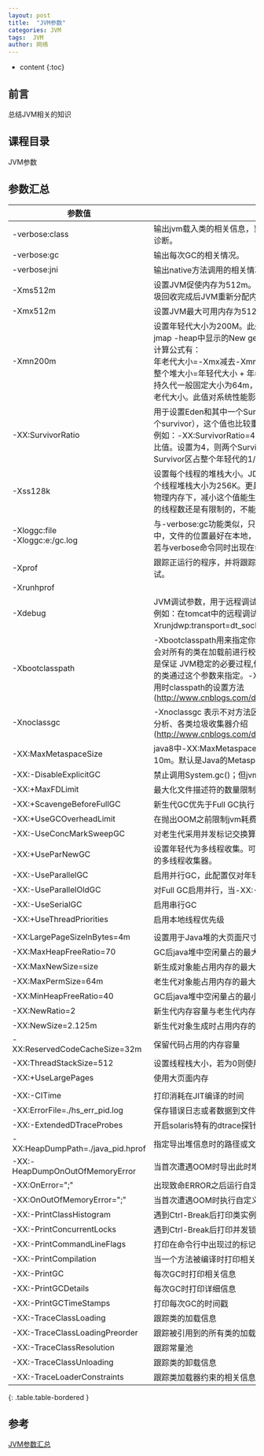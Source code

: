 ```yaml
---
layout: post
title:  "JVM参数"
categories: JVM
tags:  JVM
author: 网络
---
```


* content
{:toc}


## 前言


总结JVM相关的知识

##  课程目录

JVM参数









## 参数汇总

| 参数值                                      | 参数说明                                                                                                                                                                                                                                                                                                                                                   |
| ---------------------------------------------- | -------------------------------------------------------------------------------------------------------------------------------------------------------------------------------------------------------------------------------------------------------------------------------------------------------------------------------------------------------------- |
| -verbose:class                                 | 输出jvm载入类的相关信息，当jvm报告说找不到类或者类冲突时可此进行诊断。                                                                                                                                                                                                                                                         |
| -verbose:gc                                    | 输出每次GC的相关情况。                                                                                                                                                                                                                                                                                                                               |
| -verbose:jni                                   | 输出native方法调用的相关情况，一般用于诊断jni调用错误信息。                                                                                                                                                                                                                                                                           |
| -Xms512m                                       | 设置JVM促使内存为512m。此值可以设置与-Xmx相同，以避免每次垃圾回收完成后JVM重新分配内存。                                                                                                                                                                                                                                  |
| -Xmx512m                                       | 设置JVM最大可用内存为512M。                                                                                                                                                                                                                                                                                                                          |
| -Xmn200m                                       | 设置年轻代大小为200M。此处的大小是（eden + 2 survivor space).与jmap -heap中显示的New gen是（eden + 1 survivor space）不同的<br>计算公式有：<br>年老代大小=-Xmx减去-Xmn。<br>整个堆大小=年轻代大小 + 年老代大小 + 持久代大小。<br>持久代一般固定大小为64m，所以增大年轻代（-Xmn）后，将会减小年老代大小。此值对系统性能影响较大，Sun官方推荐配置为整个堆的3/8。 |
| -XX:SurvivorRatio                              | 用于设置Eden和其中一个Survivor的比值，默认比例为8（Eden）：1（一个survivor），这个值也比较重要。<br>例如：-XX:SurvivorRatio=4：设置年轻代中Eden区与Survivor区的大小比值。设置为4，则两个Survivor区与一个Eden区的比值为2:4，一个Survivor区占整个年轻代的1/6。                 |
| -Xss128k                                       | 设置每个线程的堆栈大小。JDK5.0以后每个线程堆栈大小为1M，以前每个线程堆栈大小为256K。更具应用的线程所需内存大小进行调整。在相同物理内存下，减小这个值能生成更多的线程。但是操作系统对一个进程内的线程数还是有限制的，不能无限生成，经验值在3000~5000左右。 |
| -Xloggc:file<br>-Xloggc:e:/gc.log              | 与-verbose:gc功能类似，只是将每次GC事件的相关情况记录到一个文件中，文件的位置最好在本地，以避免网络的潜在问题。<br>若与verbose命令同时出现在命令行中，则以-Xloggc为准。                                                                                                                   |
| -Xprof                                         | 跟踪正运行的程序，并将跟踪数据在标准输出输出；适合于开发环境调试。                                                                                                                                                                                                                                                            |
| -Xrunhprof                                     |                                                                                                                                                                                                                                                                                                                                                                |
| -Xdebug                                        | JVM调试参数，用于远程调试。<br>例如：在tomcat中的远程调试设置方法为-Xdebug -Xnoagent -Xrunjdwp:transport=dt_socket,server=y,suspend=n,address=8000。                                                                                                                                                                               |
| -Xbootclasspath                                | -Xbootclasspath用来指定你需要加载,但不想通过校验的类路径。JVM 会对所有的类在加载前进行校验并为每个类通过一个int数值来应用。这个是保证 JVM稳定的必要过程,但比较耗时,如果你希望跳过这个过程,就把你的类通过这个参数来指定。-Xbootclasspath参数、java -jar参数运行应用时classpath的设置方法(http://www.cnblogs.com/duanxz/p/3482311.html) |
| -Xnoclassgc                                    | -Xnoclassgc 表示不对方法区进行垃圾回收。请谨慎使用。见GC 的算法分析、各类垃圾收集器介绍(http://www.cnblogs.com/duanxz/p/5230265.html)                                                                                                                                                                                      |
| -XX:MaxMetaspaceSize                           | java8中-XX:MaxMetaspaceSize=10M设置MetaSpace的最大值为10m。默认是Java的Metaspace空间：不受限制                                                                                                                                                                                                                                             |
| -XX:-DisableExplicitGC                         | 禁止调用System.gc()；但jvm的gc仍然有效                                                                                                                                                                                                                                                                                                              |
| -XX:+MaxFDLimit                                | 最大化文件描述符的数量限制                                                                                                                                                                                                                                                                                                                        |
| -XX:+ScavengeBeforeFullGC                      | 新生代GC优先于Full GC执行                                                                                                                                                                                                                                                                                                                              |
| -XX:+UseGCOverheadLimit                        | 在抛出OOM之前限制jvm耗费在GC上的时间比例                                                                                                                                                                                                                                                                                                       |
| -XX:-UseConcMarkSweepGC                        | 对老生代采用并发标记交换算法进行GC                                                                                                                                                                                                                                                                                                             |
| -XX:+UseParNewGC                               | 设置年轻代为多线程收集。可与CMS收集同时使用。在serial基础上实现的多线程收集器。                                                                                                                                                                                                                                             |
| -XX:-UseParallelGC                             | 启用并行GC，此配置仅对年轻代有效                                                                                                                                                                                                                                                                                                                |
| -XX:-UseParallelOldGC                          | 对Full GC启用并行，当-XX:-UseParallelGC启用时该项自动启用                                                                                                                                                                                                                                                                                      |
| -XX:-UseSerialGC                               | 启用串行GC                                                                                                                                                                                                                                                                                                                                                 |
| -XX:+UseThreadPriorities                       | 启用本地线程优先级                                                                                                                                                                                                                                                                                                                                    |
|                                                |                                                                                                                                                                                                                                                                                                                                                                |
| -XX:LargePageSizeInBytes=4m                    | 设置用于Java堆的大页面尺寸                                                                                                                                                                                                                                                                                                                          |
| -XX:MaxHeapFreeRatio=70                        | GC后java堆中空闲量占的最大比例                                                                                                                                                                                                                                                                                                                     |
| -XX:MaxNewSize=size                            | 新生成对象能占用内存的最大值                                                                                                                                                                                                                                                                                                                     |
| -XX:MaxPermSize=64m                            | 老生代对象能占用内存的最大值                                                                                                                                                                                                                                                                                                                     |
| -XX:MinHeapFreeRatio=40                        | GC后java堆中空闲量占的最小比例                                                                                                                                                                                                                                                                                                                     |
| -XX:NewRatio=2                                 | 新生代内存容量与老生代内存容量的比例                                                                                                                                                                                                                                                                                                         |
| -XX:NewSize=2.125m                             | 新生代对象生成时占用内存的默认值                                                                                                                                                                                                                                                                                                               |
| -XX:ReservedCodeCacheSize=32m                  | 保留代码占用的内存容量                                                                                                                                                                                                                                                                                                                              |
| -XX:ThreadStackSize=512                        | 设置线程栈大小，若为0则使用系统默认值                                                                                                                                                                                                                                                                                                        |
| -XX:+UseLargePages                             | 使用大页面内存                                                                                                                                                                                                                                                                                                                                          |
|                                                |                                                                                                                                                                                                                                                                                                                                                                |
| -XX:-CITime                                    | 打印消耗在JIT编译的时间                                                                                                                                                                                                                                                                                                                              |
| -XX:ErrorFile=./hs_err_pid<pid>.log            | 保存错误日志或者数据到文件中                                                                                                                                                                                                                                                                                                                     |
| -XX:-ExtendedDTraceProbes                      | 开启solaris特有的dtrace探针                                                                                                                                                                                                                                                                                                                             |
| -XX:HeapDumpPath=./java_pid<pid>.hprof         | 指定导出堆信息时的路径或文件名                                                                                                                                                                                                                                                                                                                  |
| -XX:-HeapDumpOnOutOfMemoryError                | 当首次遭遇OOM时导出此时堆中相关信息                                                                                                                                                                                                                                                                                                            |
| -XX:OnError="<cmd args>;<cmd args>"            | 出现致命ERROR之后运行自定义命令                                                                                                                                                                                                                                                                                                                   |
| -XX:OnOutOfMemoryError="<cmd args>;<cmd args>" | 当首次遭遇OOM时执行自定义命令                                                                                                                                                                                                                                                                                                                     |
| -XX:-PrintClassHistogram                       | 遇到Ctrl-Break后打印类实例的柱状信息，与jmap -histo功能相同                                                                                                                                                                                                                                                                                 |
| -XX:-PrintConcurrentLocks                      | 遇到Ctrl-Break后打印并发锁的相关信息，与jstack -l功能相同                                                                                                                                                                                                                                                                                   |
| -XX:-PrintCommandLineFlags                     | 打印在命令行中出现过的标记                                                                                                                                                                                                                                                                                                                        |
| -XX:-PrintCompilation                          | 当一个方法被编译时打印相关信息                                                                                                                                                                                                                                                                                                                  |
| -XX:-PrintGC                                   | 每次GC时打印相关信息                                                                                                                                                                                                                                                                                                                                  |
| -XX:-PrintGCDetails                            | 每次GC时打印详细信息                                                                                                                                                                                                                                                                                                                                  |
| -XX:-PrintGCTimeStamps                         | 打印每次GC的时间戳                                                                                                                                                                                                                                                                                                                                     |
| -XX:-TraceClassLoading                         | 跟踪类的加载信息                                                                                                                                                                                                                                                                                                                                       |
| -XX:-TraceClassLoadingPreorder                 | 跟踪被引用到的所有类的加载信息                                                                                                                                                                                                                                                                                                                  |
| -XX:-TraceClassResolution                      | 跟踪常量池                                                                                                                                                                                                                                                                                                                                                |
| -XX:-TraceClassUnloading                       | 跟踪类的卸载信息                                                                                                                                                                                                                                                                                                                                       |
| -XX:-TraceLoaderConstraints                    | 跟踪类加载器约束的相关信息                                                                                                                                                                                                                                                                                                                        |
{: .table.table-bordered }

## 参考

[JVM参数汇总](https://www.cnblogs.com/duanxz/p/3482366.html)